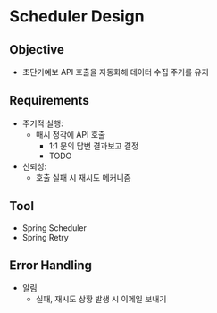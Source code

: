 # Scheduler Design

## Objective

- 초단기예보 API 호출을 자동화해 데이터 수집 주기를 유지

## Requirements

- 주기적 실행:
    - 매시 정각에 API 호출
        - 1:1 문의 답변 결과보고 결정
        - TODO
- 신뢰성:
    - 호출 실패 시 재시도 메커니즘

## Tool

- Spring Scheduler
- Spring Retry

## Error Handling

- 알림
    - 실패, 재시도 상황 발생 시 이메일 보내기
